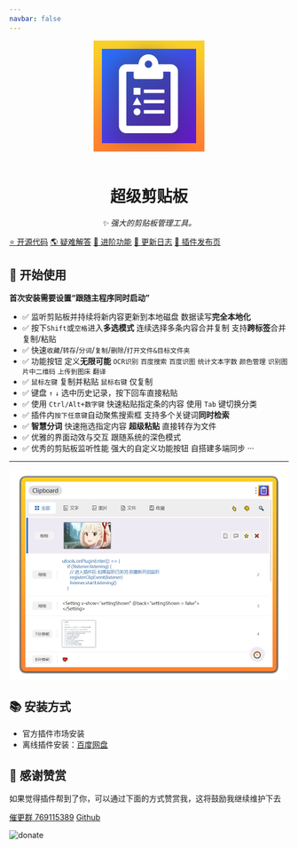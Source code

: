 ```yaml
---
navbar: false
---
```


<div align="center">
  <img src="./assets/logo.png" alt="logo" />
  <br></br>
  <h1>超级剪贴板</h1>
  <i>✨ 强大的剪贴板管理工具。</i>
</div>

[⭐ 开源代码](https://github.com/ZiuChen/ClipboardManager)
[🌎 疑难解答](./statement/README.md)
[🚀 进阶功能](./guide/README.md)
[🚚 更新日志](./log/README.md)
[🎈 插件发布页](https://yuanliao.info/d/5722/29)

## 🔰 开始使用

**首次安装需要设置“跟随主程序同时启动”**

- ✅ 监听剪贴板并持续将新内容更新到本地磁盘 数据读写**完全本地化**
- ✅ 按下`Shift`或`空格`进入**多选模式** 连续选择多条内容合并复制 支持**跨标签**合并复制/粘贴
- ✅ 快速`收藏`/`转存`/`分词`/`复制`/`删除`/`打开文件&目标文件夹`
- ✅ 功能按钮 定义**无限可能** `OCR识别` `百度搜索` `百度识图` `统计文本字数` `颜色管理` `识别图片中二维码` `上传到图床` `翻译`
- ✅ `鼠标左键` 复制并粘贴 `鼠标右键` 仅复制
- ✅ 键盘 `↑` `↓` 选中历史记录，按下回车直接粘贴
- ✅ 使用 `Ctrl/Alt+数字键` 快速粘贴指定条的内容 使用 `Tab` 键切换分类
- ✅ 插件内`按下任意键`自动聚焦搜索框 支持多个关键词**同时检索**
- ✅ **智慧分词** 快速拖选指定内容 **超级粘贴** 直接转存为文件
- ✅ 优雅的界面动效与交互 跟随系统的深色模式
- ✅ 优秀的剪贴板监听性能 强大的自定义功能按钮 自搭建多端同步 ···

--------

![](./assets/img1.png)

## 📚 安装方式

- 官方插件市场安装
- 离线插件安装：[百度网盘](https://pan.baidu.com/s/14GJIXWDU2F4jsqDDq73aFg?pwd=Ziuc)

## 💝 感谢赞赏

如果觉得插件帮到了你，可以通过下面的方式赞赏我，这将鼓励我继续维护下去

[催更群 769115389](https://qm.qq.com/cgi-bin/qm/qr?k=9qfHKTaQuWqYN1ys1yiQPdJ4iIlHwgL5&jump_from=webapi)  [Github](https://github.com/ZiuChen)

![donate](https://gcore.jsdelivr.net/gh/ZiuChen/ZiuChen/donate.png)